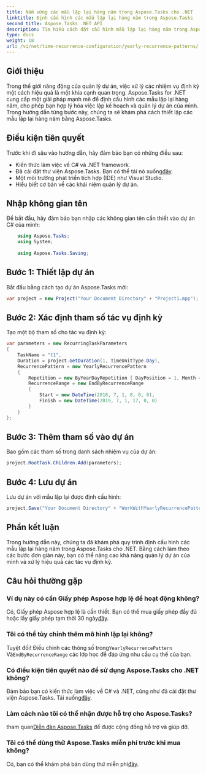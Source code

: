 ```yaml
---
title: Nắm vững các mẫu lặp lại hàng năm trong Aspose.Tasks cho .NET
linktitle: Định cấu hình các mẫu lặp lại hàng năm trong Aspose.Tasks
second_title: Aspose.Tasks .NET API
description: Tìm hiểu cách đặt cấu hình mẫu lặp lại hàng năm trong Aspose.Tasks cho .NET. Nâng cao kỹ năng quản lý dự án của bạn với hướng dẫn từng bước này.
type: docs
weight: 18
url: /vi/net/time-recurrence-configuration/yearly-recurrence-patterns/
---
```

## Giới thiệu
Trong thế giới năng động của quản lý dự án, việc xử lý các nhiệm vụ định kỳ một cách hiệu quả là một khía cạnh quan trọng. Aspose.Tasks for .NET cung cấp một giải pháp mạnh mẽ để định cấu hình các mẫu lặp lại hàng năm, cho phép bạn hợp lý hóa việc lập kế hoạch và quản lý dự án của mình. Trong hướng dẫn từng bước này, chúng ta sẽ khám phá cách thiết lập các mẫu lặp lại hàng năm bằng Aspose.Tasks.
## Điều kiện tiên quyết
Trước khi đi sâu vào hướng dẫn, hãy đảm bảo bạn có những điều sau:
- Kiến thức làm việc về C# và .NET framework.
-  Đã cài đặt thư viện Aspose.Tasks. Bạn có thể tải nó xuống[đây](https://releases.aspose.com/tasks/net/).
- Một môi trường phát triển tích hợp (IDE) như Visual Studio.
- Hiểu biết cơ bản về các khái niệm quản lý dự án.
## Nhập không gian tên
Để bắt đầu, hãy đảm bảo bạn nhập các không gian tên cần thiết vào dự án C# của mình:
```csharp
    using Aspose.Tasks;
    using System;
    
    using Aspose.Tasks.Saving;
```
## Bước 1: Thiết lập dự án
Bắt đầu bằng cách tạo dự án Aspose.Tasks mới:
```csharp
var project = new Project("Your Document Directory" + "Project1.mpp");
```
## Bước 2: Xác định tham số tác vụ định kỳ
Tạo một bộ tham số cho tác vụ định kỳ:
```csharp
var parameters = new RecurringTaskParameters
{
    TaskName = "t1",
    Duration = project.GetDuration(1, TimeUnitType.Day),
    RecurrencePattern = new YearlyRecurrencePattern
    {
        Repetition = new ByYearDayRepetition { DayPosition = 1, Month = Month.July },
        RecurrenceRange = new EndByRecurrenceRange
        {
            Start = new DateTime(2018, 7, 1, 8, 0, 0),
            Finish = new DateTime(2019, 7, 1, 17, 0, 0)
        }
    }
};
```
## Bước 3: Thêm tham số vào dự án
Bao gồm các tham số trong danh sách nhiệm vụ của dự án:
```csharp
project.RootTask.Children.Add(parameters);
```
## Bước 4: Lưu dự án
Lưu dự án với mẫu lặp lại được định cấu hình:
```csharp
project.Save("Your Document Directory" + "WorkWithYearlyRecurrencePattern_out.mpp", SaveFileFormat.Mpp);
```
## Phần kết luận
Trong hướng dẫn này, chúng ta đã khám phá quy trình định cấu hình các mẫu lặp lại hàng năm trong Aspose.Tasks cho .NET. Bằng cách làm theo các bước đơn giản này, bạn có thể nâng cao khả năng quản lý dự án của mình và xử lý hiệu quả các tác vụ định kỳ.
## Câu hỏi thường gặp
### Ví dụ này có cần Giấy phép Aspose hợp lệ để hoạt động không?
 Có, Giấy phép Aspose hợp lệ là cần thiết. Bạn có thể mua giấy phép đầy đủ hoặc lấy giấy phép tạm thời 30 ngày[đây](https://purchase.aspose.com/temporary-license/).
### Tôi có thể tùy chỉnh thêm mô hình lặp lại không?
 Tuyệt đối! Điều chỉnh các thông số trong`YearlyRecurrencePattern` Và`EndByRecurrenceRange` các lớp học để đáp ứng nhu cầu cụ thể của bạn.
### Có điều kiện tiên quyết nào để sử dụng Aspose.Tasks cho .NET không?
 Đảm bảo bạn có kiến thức làm việc về C# và .NET, cũng như đã cài đặt thư viện Aspose.Tasks. Tải xuống[đây](https://releases.aspose.com/tasks/net/).
### Làm cách nào tôi có thể nhận được hỗ trợ cho Aspose.Tasks?
 tham quan[Diễn đàn Aspose.Tasks](https://forum.aspose.com/c/tasks/15) để được cộng đồng hỗ trợ và giúp đỡ.
### Tôi có thể dùng thử Aspose.Tasks miễn phí trước khi mua không?
 Có, bạn có thể khám phá bản dùng thử miễn phí[đây](https://releases.aspose.com/).